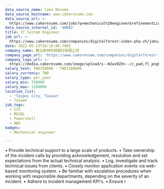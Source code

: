 ```yaml
---
data_source_name: Cake Resume
data_source_hostname: www.cakeresume.com
data_source_url: >-
  https://www.cakeresume.com/jobs?q=mechanical%20engineer&refinementList%5Blang_name%5D%5B0%5D=English&refinementList%5Bsalary_type%5D=per_year&range%5Bsalary_range%5D%5Bmin%5D=1000000&page=3
data_source_internal_id: '40602'
title: IT System Engineer
job_url: >-
  https://www.cakeresume.com/companies/digitalforest-index-php-zh/jobs/it-system-engineer-f38f83
date: 2022-05-13T10:16:00.790Z
company_name: 數位森林科技股份有限公司
company_page_url: 'https://www.cakeresume.com/companies/digitalforest-index-php-zh'
company_logo_url: >-
  https://media.cakeresume.com/image/upload/s--WJwx9ZXn--/c_pad,fl_png8,h_200,w_200/v1652436384/frrpfcgbmlmom5fk3qal.png
salary_text: TWD750000 - TWD1200000
salary_currency: TWD
salary_type: per_year
salary_min: 750000
salary_max: 1200000
location_list:
  - 'Taipei City, Taiwan'
  - Taiwan
job_tags:
  - IIS
  - MSSQL
  - Powershell
  - AWS
badges:
  - Mechanical engineer

---
```


• Provide technical support to a large scale of products. • Take ownership of the incident calls by providing acknowledgement, resolution and set expectations from the actual technical analysis. • Log, investigate and track technical issues from clients. • Closely monitor application events via web-based monitoring system. • Be familiar with escalation procedures when working with responsible departments, depending on the severity of an incident. • Adhere to incident management KPI's. • Ensure r